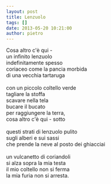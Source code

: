 ```yaml
---
layout: post
title: Lenzuolo
tags: []
date: 2013-05-20 10:21:00
author: pietro
---
```

Cosa altro c'è qui -<br/>un infinito lenzuolo<br/>indefinitamente spesso<br/>coriaceo come la pancia morbida<br/>di una vecchia tartaruga<br/><br/>con un piccolo coltello verde<br/>tagliare la stoffa<br/>scavare nella tela<br/>bucare il bucato<br/>per raggiungere la terra,<br/>cosa altro c'è qui - sotto<br/><br/>questi strati di lenzuolo pulito<br/>sugli alberi e sui sassi<br/>che prende la neve al posto dei ghiacciai<br/><br/>un vulcanetto di coriandoli<br/>si alza sopra la mia testa<br/>il mio coltello non si ferma<br/>la mia furia non si arresta.
